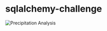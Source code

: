 # sqlalchemy-challenge
![Precipitation Analysis](https://user-images.githubusercontent.com/54033512/73688166-17b28880-4691-11ea-9280-427beafcdebe.png)
